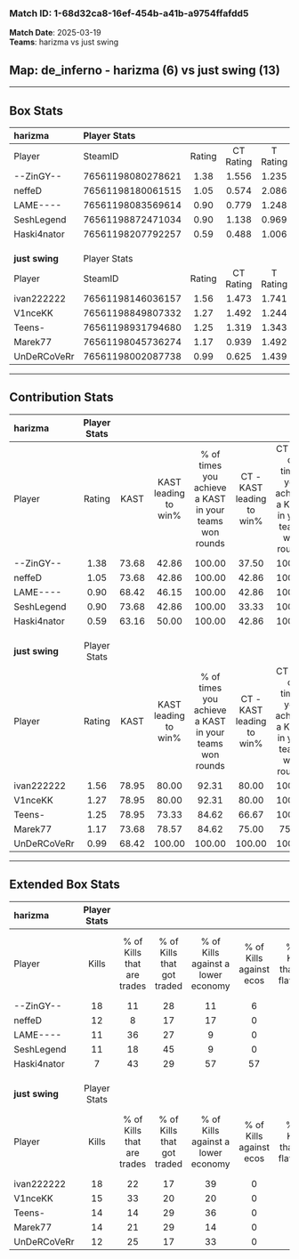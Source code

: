 ### Match ID: 1-68d32ca8-16ef-454b-a41b-a9754ffafdd5  
**Match Date**: 2025-03-19  
**Teams**: harizma vs just swing  

## **Map**: de_inferno - harizma (6) vs just swing (13)  
---  

## Box Stats  

| **harizma**    | Player Stats      |        |           |          |       |       |       |         |        |      |     |
| :- | :- | :-: | :-: | :-: | :-: | :-: | :-: | :-: | :-: | :-: | :-: |
| Player         | SteamID           | Rating | CT Rating | T Rating | KAST  |  ADR  | Kills | Assists | Deaths | K/D  | HS% |
| --ZinGY--      | 76561198080278621 |  1.38  |   1.556   |  1.235   | 73.68 | 94.4  |  18   |    5    |   13   | 1.38 | 44  |
| neffeD         | 76561198180061515 |  1.05  |   0.574   |  2.086   | 73.68 | 87.1  |  12   |    3    |   14   | 0.86 | 83  |
| LAME----       | 76561198083569614 |  0.90  |   0.779   |  1.248   | 68.42 | 64.5  |  11   |    4    |   14   | 0.79 | 45  |
| SeshLegend     | 76561198872471034 |  0.90  |   1.138   |  0.969   | 73.68 | 79.8  |  11   |    5    |   17   | 0.65 | 81  |
| Haski4nator    | 76561198207792257 |  0.59  |   0.488   |  1.006   | 63.16 | 48.1  |   7   |    4    |   15   | 0.47 | 14  |
|                |                   |        |           |          |       |       |       |         |        |      |     |
|                |                   |        |           |          |       |       |       |         |        |      |     |
|                |                   |        |           |          |       |       |       |         |        |      |     |
| **just swing** | Player Stats      |        |           |          |       |       |       |         |        |      |     |
| Player         | SteamID           | Rating | CT Rating | T Rating | KAST  |  ADR  | Kills | Assists | Deaths | K/D  | HS% |
| ivan222222     | 76561198146036157 |  1.56  |   1.473   |  1.741   | 78.95 | 100.5 |  18   |    6    |   9    | 2.00 | 44  |
| V1nceKK        | 76561198849807332 |  1.27  |   1.492   |  1.244   | 78.95 | 83.8  |  15   |    4    |   12   | 1.25 | 33  |
| Teens-         | 76561198931794680 |  1.25  |   1.319   |  1.343   | 78.95 | 96.5  |  14   |    6    |   13   | 1.08 | 64  |
| Marek77        | 76561198045736274 |  1.17  |   0.939   |  1.492   | 73.68 | 74.5  |  14   |    6    |   12   | 1.17 | 64  |
| UnDeRCoVeRr    | 76561198002087738 |  0.99  |   0.625   |  1.439   | 68.42 | 68.4  |  12   |    5    |   13   | 0.92 | 66  |
---  

## Contribution Stats  

| **harizma**    | Player Stats |       |                      |                                                        |                           |                                                             |                          |                                                            |
| :- | :-: | :-: | :-: | :-: | :-: | :-: | :-: | :-: |
| Player         |    Rating    | KAST  | KAST leading to win% | % of times you achieve a KAST in your teams won rounds | CT - KAST leading to win% | CT - % of times you achieve a KAST in your teams won rounds | T - KAST leading to win% | T - % of times you achieve a KAST in your teams won rounds |
| --ZinGY--      |     1.38     | 73.68 |        42.86         |                         100.00                         |           37.50           |                           100.00                            |          50.00           |                           100.00                           |
| neffeD         |     1.05     | 73.68 |        42.86         |                         100.00                         |           42.86           |                           100.00                            |          42.86           |                           100.00                           |
| LAME----       |     0.90     | 68.42 |        46.15         |                         100.00                         |           42.86           |                           100.00                            |          50.00           |                           100.00                           |
| SeshLegend     |     0.90     | 73.68 |        42.86         |                         100.00                         |           33.33           |                           100.00                            |          60.00           |                           100.00                           |
| Haski4nator    |     0.59     | 63.16 |        50.00         |                         100.00                         |           42.86           |                           100.00                            |          60.00           |                           100.00                           |
|                |              |       |                      |                                                        |                           |                                                             |                          |                                                            |
|                |              |       |                      |                                                        |                           |                                                             |                          |                                                            |
|                |              |       |                      |                                                        |                           |                                                             |                          |                                                            |
| **just swing** | Player Stats |       |                      |                                                        |                           |                                                             |                          |                                                            |
| Player         |    Rating    | KAST  | KAST leading to win% | % of times you achieve a KAST in your teams won rounds | CT - KAST leading to win% | CT - % of times you achieve a KAST in your teams won rounds | T - KAST leading to win% | T - % of times you achieve a KAST in your teams won rounds |
| ivan222222     |     1.56     | 78.95 |        80.00         |                         92.31                          |           80.00           |                           100.00                            |          80.00           |                           88.89                            |
| V1nceKK        |     1.27     | 78.95 |        80.00         |                         92.31                          |           80.00           |                           100.00                            |          80.00           |                           88.89                            |
| Teens-         |     1.25     | 78.95 |        73.33         |                         84.62                          |           66.67           |                           100.00                            |          77.78           |                           77.78                            |
| Marek77        |     1.17     | 73.68 |        78.57         |                         84.62                          |           75.00           |                            75.00                            |          80.00           |                           88.89                            |
| UnDeRCoVeRr    |     0.99     | 68.42 |        100.00        |                         100.00                         |          100.00           |                           100.00                            |          100.00          |                           100.00                           |
---  

## Extended Box Stats  

| **harizma**    | Player Stats |                            |                            |                                    |                         |                              |                                 |        |                             |                                     |                          |                               |                            |
| :- | :-: | :-: | :-: | :-: | :-: | :-: | :-: | :-: | :-: | :-: | :-: | :-: | :-: |
| Player         |    Kills     | % of Kills that are trades | % of Kills that got traded | % of Kills against a lower economy | % of Kills against ecos | % of Kills that are flawless | % of Kills that are close duels | Deaths | % of Deaths that get traded | % of Deaths against a lower economy | % of Deaths against ecos | % of Deaths that are flawless | % of Deaths that are close |
| --ZinGY--      |      18      |             11             |             28             |                 11                 |            6            |              56              |                0                |   13   |             15              |                  8                  |            8             |              69               |             8              |
| neffeD         |      12      |             8              |             17             |                 17                 |            0            |              83              |                0                |   14   |             21              |                  0                  |            0             |              57               |             21             |
| LAME----       |      11      |             36             |             27             |                 9                  |            0            |              64              |                0                |   14   |             14              |                  0                  |            0             |              57               |             14             |
| SeshLegend     |      11      |             18             |             45             |                 9                  |            0            |              36              |               27                |   17   |             35              |                  6                  |            6             |              65               |             12             |
| Haski4nator    |      7       |             43             |             29             |                 57                 |           57            |              71              |               29                |   15   |             20              |                  0                  |            0             |              73               |             7              |
|                |              |                            |                            |                                    |                         |                              |                                 |        |                             |                                     |                          |                               |                            |
|                |              |                            |                            |                                    |                         |                              |                                 |        |                             |                                     |                          |                               |                            |
|                |              |                            |                            |                                    |                         |                              |                                 |        |                             |                                     |                          |                               |                            |
| **just swing** | Player Stats |                            |                            |                                    |                         |                              |                                 |        |                             |                                     |                          |                               |                            |
| Player         |    Kills     | % of Kills that are trades | % of Kills that got traded | % of Kills against a lower economy | % of Kills against ecos | % of Kills that are flawless | % of Kills that are close duels | Deaths | % of Deaths that get traded | % of Deaths against a lower economy | % of Deaths against ecos | % of Deaths that are flawless | % of Deaths that are close |
| ivan222222     |      18      |             22             |             17             |                 39                 |            0            |              72              |               17                |   9    |             33              |                 22                  |            0             |              67               |             11             |
| V1nceKK        |      15      |             33             |             20             |                 20                 |            0            |              67              |               20                |   12   |             17              |                 25                  |            0             |              58               |             8              |
| Teens-         |      14      |             14             |             29             |                 36                 |            0            |              50              |                7                |   13   |             23              |                 31                  |            0             |              54               |             15             |
| Marek77        |      14      |             21             |             29             |                 14                 |            0            |              64              |               14                |   12   |             33              |                 42                  |            0             |              67               |             8              |
| UnDeRCoVeRr    |      12      |             25             |             17             |                 33                 |            0            |              67              |                0                |   13   |             38              |                 23                  |            0             |              62               |             0              |
